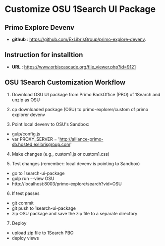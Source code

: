 

# Customize OSU 1Search UI Package


## Primo Explore Devenv

- <b>github</b> : https://github.com/ExLibrisGroup/primo-explore-devenv.


## Instruction for installtion

- <b>URL</b> : https://www.orbiscascade.org/file_viewer.php?id=9121


## OSU 1Search Customization Workflow

1.  Download OSU UI package from Primo BackOffice (PBO) of 1Search and unzip as OSU

2.  cp downloaded package (OSU) to primo-explorer/custom of primo explorer devenv

3.  Point local devenv to OSU's Sandbox: 
   - gulp/config.js
   - var PROXY_SERVER = 'http://alliance-primo-sb.hosted.exlibrisgroup.com'

4.  Make changes (e.g., custom1.js or custom1.css)

5.  Test changes (remember: local devenv is pointing to Sandbox)
   - go to 1search-ui-package
   - gulp run --view OSU
   - http://localhost:8003/primo-explore/search?vid=OSU

6.  If test passes
   - git commit
   - git push to 1search-ui-package
   - zip OSU package and save the zip file to a separate directory

7.  Deploy
   - upload zip file to 1Search PBO
   - deploy views
